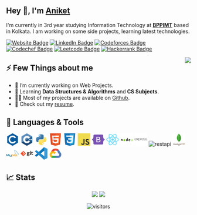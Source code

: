<h2>Hey 👋, I'm <a href="https://aniketsinghcoder.netlify.app/">Aniket</a></h2>
<p>I'm currently in 3rd year studying Information Technology at <strong><a href="http://bppimt.ac.in/">BPPIMT</a></strong> based in Kolkata. I am working on some side projects, learning latest technologies.</p>
<p><a href="https://aniketsinghcoder.netlify.app"><img src="https://img.shields.io/badge/-Portfolio-4E69C8?style=flat-square&amp;labelColor=4E69C8&amp;logo=google%20chrome&amp;link=https://aniketsinghcoder.netlify.app" alt="Website Badge"></a> <a href="https://www.linkedin.com/in/aniket-singh-2002/"><img src="https://img.shields.io/badge/-Connect-0077B5?style=social&amp;labelColor=0077B5&amp;logo=LinkedIn&amp;link=https://www.linkedin.com/in/aniket-singh-2002/" alt="LinkedIn Badge"></a> <a href="https://codeforces.com/profile/aniketsingh2002"><img src="https://img.shields.io/badge/-Codeforces-black?style=plastic&amp;labelColor=white&amp;logo=codeforces&amp;link=https://codeforces.com/profile/aniketsingh2002" alt="Codeforces Badge"></a> <a href="https://www.codechef.com/users/aniketsingh294"><img src="https://img.shields.io/badge/-Codechef-d6cece?style=plastic&amp;labelColor=665554&amp;logo=codechef&amp;link=https://www.codechef.com/users/aniketsingh294" alt="Codechef Badge"></a> <a href="https://leetcode.com/aniketsingh2002/"><img src="https://img.shields.io/badge/-leetcode-9c6936?style=plastic&amp;labelColor=white&amp;logo=leetcode&amp;link=https://leetcode.com/aniketsingh2002" alt="Leetcode Badge"></a> <a href="https://www.hackerrank.com/aniketsinghrajp2"><img src="https://img.shields.io/badge/-Hackerrank-49ab4b?style=plastic&amp;labelColor=&amp;logo=hackerrank&amp;link=https://www.hackerrank.com/aniketsinghrajp2" alt="Hackerrank Badge"></a></p>
<img align="right" src="https://media1.giphy.com/media/13HgwGsXF0aiGY/giphy.gif" />
<h2>⚡️ Few Things about me</h2>
<ul>
<li>🔭 I’m currently working on Web Projects.</li>
<li>🧐 Learning <strong>Data Structures & Algorithms</strong> and<strong> CS Subjects</strong>.</li>
<li>👨‍💻 Most of my projects are available on <a href="https://github.com/Aniketsinghcoder?tab=repositories">Github</a>.</li>
<li>📙 Check out my <a target="_blank" href="https://drive.google.com/file/d/1hiTxsVoouvLKylLvDJDsuNdn_H466wZd/view">resume</a>.</li>
</ul>
<h2>🚀 Languages & Tools</h2>
<p align="left">
<img src="https://raw.githubusercontent.com/devicons/devicon/master/icons/c/c-plain.svg" alt="c" width="35" height="35" />
<img src="https://raw.githubusercontent.com/github/explore/80688e429a7d4ef2fca1e82350fe8e3517d3494d/topics/cpp/cpp.png" alt="cpp" width="35" height="35" />
<img src="https://raw.githubusercontent.com/devicons/devicon/master/icons/python/python-original.svg" alt="python" width="35" height="35" />
<img src="https://raw.githubusercontent.com/devicons/devicon/master/icons/html5/html5-original.svg" alt="html5" width="35" height="35" />
<img src="https://raw.githubusercontent.com/devicons/devicon/master/icons/css3/css3-original.svg" alt="css3" width="35" height="35" />
<img src="https://raw.githubusercontent.com/devicons/devicon/master/icons/javascript/javascript-original.svg" alt="javascript" width="35" height="35" />
<img src="https://raw.githubusercontent.com/devicons/devicon/master/icons/bootstrap/bootstrap-plain.svg" alt="bootstrap" width="35" height="35" />
<img src="https://raw.githubusercontent.com/devicons/devicon/master/icons/react/react-original.svg" alt="react" width="35" height="35" />
<img src="https://raw.githubusercontent.com/devicons/devicon/master/icons/nodejs/nodejs-original-wordmark.svg" alt="nodejs" width="35" height="35" />
<img src="https://raw.githubusercontent.com/devicons/devicon/master/icons/express/express-original-wordmark.svg" alt="express" width="35" height="35" />
<img src="https://i0.wp.com/restfulapi.net/wp-content/uploads/rest.png?ssl=1" alt="restapi" width="35" height="35" />
<img src="https://raw.githubusercontent.com/devicons/devicon/master/icons/mongodb/mongodb-original-wordmark.svg" alt="mongodb" width="35" height="35" />
<img src="https://raw.githubusercontent.com/devicons/devicon/master/icons/mysql/mysql-original-wordmark.svg" alt="mysql" width="35" height="35" />
<img src="https://raw.githubusercontent.com/devicons/devicon/master/icons/git/git-original-wordmark.svg" alt="git" width="35" height="35" />
<img src="https://raw.githubusercontent.com/devicons/devicon/master/icons/vscode/vscode-original.svg" alt="vscode" width="35" height="35" />
<img src="https://raw.githubusercontent.com/devicons/devicon/master/icons/googlecloud/googlecloud-original.svg" alt="gcp" width="35" height="35" />
</p>
<h2>📈 Stats</h2>

<p align="center">
  <img width="45%" src="https://github-readme-stats.vercel.app/api?username=aniketsinghcoder&show_icons=true&hide_border=true&theme=radical" />
  <img width="45%" src="https://github-readme-streak-stats.herokuapp.com/?user=aniketsinghcoder&hide_border=true&theme=radical" />
</p>

<p align="center"><img src="https://visitor-badge.glitch.me/badge?page_id=aniketsinghcoder.aniketsinghcoder" alt="visitors"></p>

<!---
aniketsinghcoder/aniketsinghcoder is a ✨ special ✨ repository because its `README.md` (this file) appears on your GitHub profile.
You can click the Preview link to take a look at your changes.
--->

